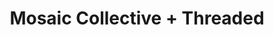 ---
title: "Mosaic Collective + Threaded"
url: /lynchburg/mosaic-collective-threaded/
shop: gift
---